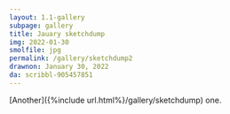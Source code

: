 ```yaml
---
layout: 1.1-gallery
subpage: gallery
title: Jauary sketchdump
img: 2022-01-30
smolfile: jpg
permalink: /gallery/sketchdump2
drawnon: January 30, 2022
da: scribbl-905457851
---
```

[Another]({%include url.html%}/gallery/sketchdump) one.